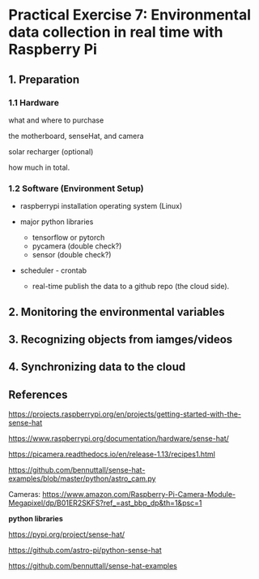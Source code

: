 # Practical Exercise 7: Environmental data collection in real time with Raspberry Pi

## 1. Preparation

### 1.1 Hardware
what and where to purchase

the motherboard, senseHat, and camera

solar recharger (optional)

how much in total.

### 1.2 Software (Environment Setup)

- raspberrypi installation operating system (Linux)

- major python libraries
  - tensorflow or pytorch
  - pycamera (double check?)
  - sensor (double check?)
- scheduler - crontab
  - real-time publish the data to a github repo (the cloud side).

## 2. Monitoring the environmental variables


## 3. Recognizing objects from iamges/videos


## 4. Synchronizing data to the cloud





## References


https://projects.raspberrypi.org/en/projects/getting-started-with-the-sense-hat

https://www.raspberrypi.org/documentation/hardware/sense-hat/


https://picamera.readthedocs.io/en/release-1.13/recipes1.html

https://github.com/bennuttall/sense-hat-examples/blob/master/python/astro_cam.py

Cameras: https://www.amazon.com/Raspberry-Pi-Camera-Module-Megapixel/dp/B01ER2SKFS?ref_=ast_bbp_dp&th=1&psc=1


**python libraries**

https://pypi.org/project/sense-hat/

https://github.com/astro-pi/python-sense-hat

https://github.com/bennuttall/sense-hat-examples
